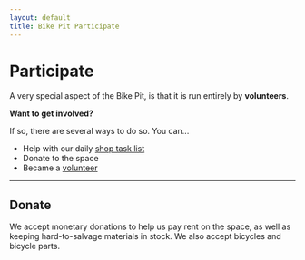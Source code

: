```yaml
---
layout: default
title: Bike Pit Participate
---
```


# Participate

A very special aspect of the Bike Pit, is that it is run entirely by __volunteers__.

__Want to get involved?__

If so, there are several ways to do so. You can...

* Help with our daily [shop task list](/participate/tasks)
* Donate to the space
* Became a [volunteer](/participate/volunteer)

***

## Donate

We accept monetary donations to help us pay rent on the space, as well as keeping hard-to-salvage materials in stock. We also accept bicycles and bicycle parts.
